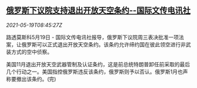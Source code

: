 <!--1621414863000-->
[俄罗斯下议院支持退出开放天空条约--国际文传电讯社](https://cn.reuters.com/article/russia-duma-open-skies-0519-idCNKCS2D00TE)
------

<div><i>2021-05-19T08:45:27Z</i></div><p>路透莫斯科5月19日 - 国际文传电讯社报导，俄罗斯下议院周三表决批准一项法案，让俄罗斯可以正式退出开放天空条约。该条约允许缔约国在彼此领空进行非武装方式的空中侦察。</p><p>美国11月退出开放天空武器管制及认证条约，这是前总统特朗普卸任前采取的最后几个行动之一。美国指控俄罗斯违反该条约，俄罗斯则予以否认。俄罗斯1月也声称要撤出该条约。(完)</p>
